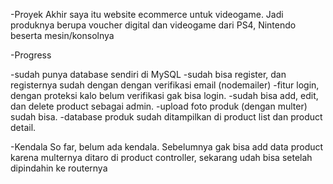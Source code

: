 -Proyek Akhir saya itu website ecommerce untuk videogame. Jadi produknya berupa voucher digital dan videogame dari PS4, Nintendo beserta mesin/konsolnya

-Progress

-sudah punya database sendiri di MySQL
-sudah bisa register, dan registernya sudah dengan dengan verifikasi email (nodemailer)
-fitur login, dengan proteksi kalo belum verifikasi gak bisa login.
-sudah bisa add, edit, dan delete product sebagai admin.
-upload foto produk (dengan multer) sudah bisa.
-database produk sudah ditampilkan di product list dan product detail.

-Kendala 
So far, belum ada kendala. Sebelumnya gak bisa add data product karena multernya ditaro di product controller, sekarang udah bisa setelah dipindahin ke routernya